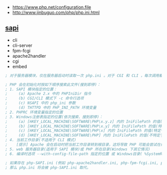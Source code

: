 * https://www.php.net/configuration.file
* http://www.jinbuguo.com/php/php.ini.html

## [sapi](https://github.com/php/php-src/tree/master/sapi)

* cli
* cli-server
* fpm-fcgi
* apache2handler
* cgi
* embed

```ini
; 对于服务器模块，仅在服务器启动时读取一次 php.ini 。对于 CGI 和 CLI ，每次调用都会读取 php.ini 。

; PHP 会在初始化时按如下顺序搜索此文件(搜到即停)：
; 1. SAPI 模块指定的位置：
;     (a) Apache 2.x 中的 PHPIniDir 指令
;     (b) CGI/CLI 模式下 -c 命令行选项
;     (c) NSAPI 中的 php_ini 参数
;     (d) THTTPD 中的 PHP_INI_PATH 环境变量
; 2. PHPRC 环境变量指定的位置
; 3. Windows注册表指定的位置(依次搜索、搜到即停)：
;     (a) [HKEY_LOCAL_MACHINE\SOFTWARE\PHP\x.y.z] 内的 IniFilePath 的值(特定于php-x.y.z版本)
;     (b) [HKEY_LOCAL_MACHINE\SOFTWARE\PHP\x.y] 内的 IniFilePath 的值(特定于php-x.y.*系列版本)
;     (c) [HKEY_LOCAL_MACHINE\SOFTWARE\PHP\x] 内的 IniFilePath 的值(特定于php-x.*.*系列版本)
;     (d) [HKEY_LOCAL_MACHINE\SOFTWARE\PHP] 内的 IniFilePath 的值(不特定于php的版本)
; 4. 当前工作目录(不适用于 CLI 模式)
;    [提示] Apache 会在启动时把当前工作目录转到根目录，这将导致 PHP 可能会尝试在根目录读取 php.ini 。
; 5. web 服务器目录(适用于 SAPI 模块)或 PHP 所在目录(Windows 下其它情况)
; 6. 编译时选项 --with-config-file-path 指定的位置 或 Windows目录( %SystemRoot% 通常是"C:\Windows")

; 如果存在 php-SAPI.ini (例如 php-apache2handler.ini, php-fpm-fcgi.ini, php-cli-server.ini, php-cli.ini 等)，
; 那么 php.ini 将会被 php-SAPI.ini 取代。
```
